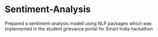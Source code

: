 # Sentiment-Analysis
Prepared a sentiment-analysis modell using NLP packages which was implemented in the student grievance portal for Smart India hackathon
